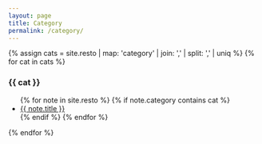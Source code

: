 ```yaml
---
layout: page
title: Category
permalink: /category/
---
```

{% assign cats =  site.resto | map: 'category' | join: ','  | split: ',' | uniq %}
{% for cat in cats %}
  <h3><a name="{{cat}}">{{ cat }}</a></h3>
  <ul>
  {% for note in site.resto %}
    {% if note.category contains cat %}
    <li><a href="{{ site.baseurl }}{{ note.url }}">{{ note.title }}</a></li>
    {% endif %}
  {% endfor %}
  </ul>
{% endfor %}